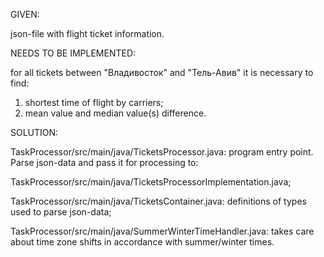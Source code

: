 GIVEN:

json-file with flight ticket information.



NEEDS TO BE IMPLEMENTED:

for all tickets between "Владивосток" and "Тель-Авив" it is necessary to find:

1) shortest time of flight by carriers;
2) mean value and median value(s) difference.



SOLUTION:

TaskProcessor/src/main/java/TicketsProcessor.java: program entry point. Parse json-data and pass it for processing to:

TaskProcessor/src/main/java/TicketsProcessorImplementation.java;

TaskProcessor/src/main/java/TicketsContainer.java: definitions of types used to parse json-data;

TaskProcessor/src/main/java/SummerWinterTimeHandler.java: takes care about time zone shifts in accordance with summer/winter times.
